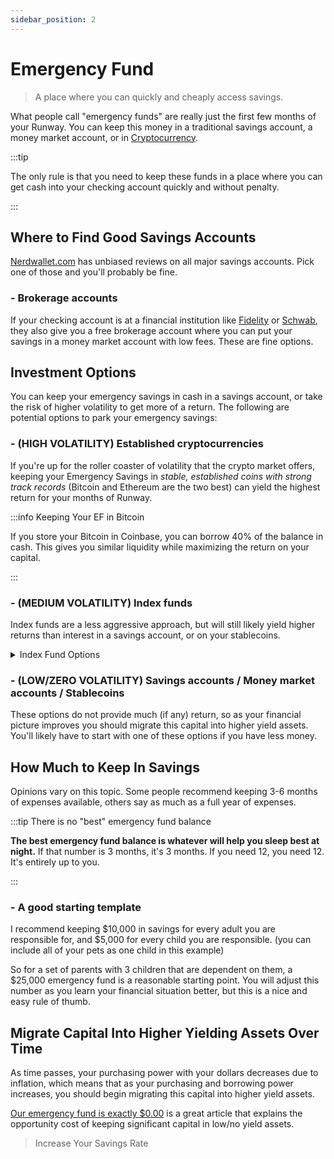 ```yaml
---
sidebar_position: 2
---
```


# Emergency Fund

>A place where you can quickly and cheaply access savings.

What people call "emergency funds" are really just the first few months of your Runway. You can keep this money in a traditional savings account, a money market account, or in [Cryptocurrency](/investing/cryptocurrency.md). 

:::tip

The only rule is that you need to keep these funds in a place where you can get cash into your checking account quickly and without penalty.

:::

## Where to Find Good Savings Accounts

[Nerdwallet.com](https://www.nerdwallet.com/?trk=nw_gn_5.0) has unbiased reviews on all major savings accounts. Pick one of those and you'll probably be fine.

### - Brokerage accounts

If your checking account is at a financial institution like [Fidelity](https://www.fidelity.com/cash-management/fidelity-cash-management-account/overview) or [Schwab](https://www.schwab.com/checking), they also give you a free brokerage account where you can put your savings in a money market account with low fees. These are fine options.

## Investment Options

You can keep your emergency savings in cash in a savings account, or take the risk of higher volatility to get more of a return. The following are potential options to park your emergency savings:

### - (HIGH VOLATILITY) Established cryptocurrencies

If you're up for the roller coaster of volatility that the crypto market offers, keeping your Emergency Savings in *stable, established coins with strong track records* (Bitcoin and Ethereum are the two best) can yield the highest return for your months of Runway.

:::info Keeping Your EF in Bitcoin

If you store your Bitcoin in Coinbase, you can borrow 40% of the balance in cash. This gives you similar liquidity while maximizing the return on your capital.

:::

### - (MEDIUM VOLATILITY) Index funds

Index funds are a less aggressive approach, but will still likely yield higher returns than interest in a savings account, or on your stablecoins.

<details>
  <summary>Index Fund Options</summary>

- [VTSAX](https://investor.vanguard.com/mutual-funds/profile/vtsax) from Vanguard is the best stock index fund.
- [VBTLX](https://investor.vanguard.com/mutual-funds/profile/VBTLX) from Vanguard is the best bond index fund.
>You will need a minimum investment of $3000 to invest in these funds.

</details>

### - (LOW/ZERO VOLATILITY) Savings accounts / Money market accounts / Stablecoins 

These options do not provide much (if any) return, so as your financial picture improves you should migrate this capital into higher yield assets. You'll likely have to start with one of these options if you have less money. 

## How Much to Keep In Savings

Opinions vary on this topic. Some people recommend keeping 3-6 months of expenses available, others say as much as a full year of expenses. 

:::tip There is no "best" emergency fund balance

**The best emergency fund balance is whatever will help you sleep best at night.** If that number is 3 months, it's 3 months. If you need 12, you need 12. It's entirely up to you.

:::

### - A good starting template

I recommend keeping $10,000 in savings for every adult you are responsible for, and $5,000 for every child you are responsible. (you can include all of your pets as one child in this example)

So for a set of parents with 3 children that are dependent on them, a $25,000 emergency fund is a reasonable starting point. You will adjust this number as you learn your financial situation better, but this is a nice and easy rule of thumb.

## Migrate Capital Into Higher Yielding Assets Over Time

As time passes, your purchasing power with your dollars decreases due to inflation, which means that as your purchasing and borrowing power increases, you should begin migrating this capital into higher yield assets.

[Our emergency fund is exactly $0.00](https://earlyretirementnow.com/2016/05/05/emergency-fund/) is a great article that explains the opportunity cost of keeping significant capital in low/no yield assets.

>Increase Your Savings Rate